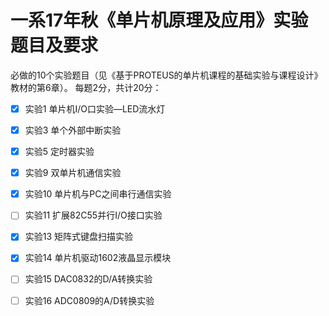 # 一系17年秋《单片机原理及应用》实验题目及要求

必做的10个实验题目（见《基于PROTEUS的单片机课程的基础实验与课程设计》教材的第6章）。
每题2分，共计20分：

- [x] 实验1  单片机I/O口实验—LED流水灯

- [x] 实验3  单个外部中断实验

- [x] 实验5  定时器实验

- [x] 实验9  双单片机通信实验

- [x] 实验10 单片机与PC之间串行通信实验

- [ ] 实验11 扩展82C55并行I/O接口实验

- [x] 实验13 矩阵式键盘扫描实验

- [x] 实验14 单片机驱动1602液晶显示模块

- [ ] 实验15 DAC0832的D/A转换实验

- [ ] 实验16 ADC0809的A/D转换实验
